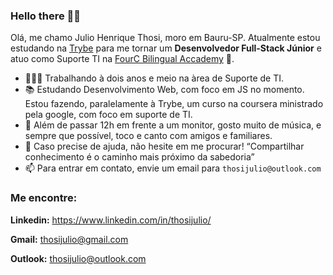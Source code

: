 ### Hello there 👋:cinema:


Olá, me chamo Julio Henrique Thosi, moro em Bauru-SP. Atualmente estou estudando na [Trybe](https://betrybe.com/) para me tornar um **Desenvolvedor Full-Stack Júnior** e atuo como Suporte TI na [FourC Bilingual Accademy](http://hotsite.escolafourc.com.br/) 🚀.

- 👨🏻‍💻 Trabalhando à dois anos e meio na àrea de Suporte de TI.
- :books: Estudando Desenvolvimento Web, com foco em JS no momento. Estou fazendo, paralelamente à Trybe, um curso na coursera ministrado pela google, com foco em suporte de TI.
- :guitar: Além de passar 12h em frente a um monitor, gosto muito de música, e sempre que possível, toco e canto com amigos e familiares.
- 💬 Caso precise de ajuda, não hesite em me procurar! “Compartilhar conhecimento é o caminho mais próximo da sabedoria”
- 📫 Para entrar em contato, envie um email para `thosijulio@outlook.com`

### Me encontre:

**Linkedin:** https://www.linkedin.com/in/thosijulio/ <p> **Gmail:** thosijulio@gmail.com <p> **Outlook:** thosijulio@outlook.com
